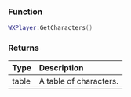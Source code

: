 
### Function
```lua
WXPlayer:GetCharacters()
```

### Returns
| Type | Description |
| :--- | :--- |
| table | A table of characters. |
